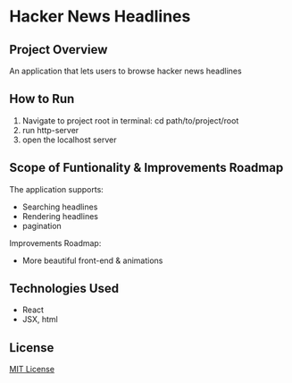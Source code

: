 # Hacker News Headlines

## Project Overview

An application that lets users to browse hacker news headlines

## How to Run

1. Navigate to project root in terminal: cd path/to/project/root
2. run http-server
3. open the localhost server

## Scope of Funtionality & Improvements Roadmap

The application supports:

- Searching headlines
- Rendering headlines
- pagination

Improvements Roadmap:

- More beautiful front-end & animations

## Technologies Used

- React
- JSX, html

## License

[MIT License](LICENSE)
